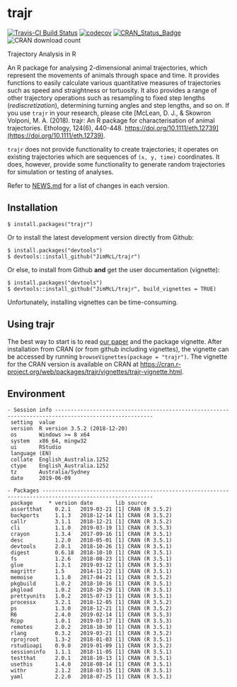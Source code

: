 # trajr

[![Travis-CI Build Status](https://travis-ci.org/JimMcL/trajr.svg?branch=master)](https://travis-ci.org/JimMcL/trajr)
[![codecov](https://codecov.io/gh/JimMcL/trajr/branch/master/graph/badge.svg)](https://codecov.io/gh/JimMcL/trajr)
[![CRAN_Status_Badge](https://www.r-pkg.org/badges/version/trajr)](https://cran.r-project.org/package=trajr)
![CRAN download count](http://cranlogs.r-pkg.org/badges/grand-total/trajr)

Trajectory Analysis in R

An R package for analysing 2-dimensional animal trajectories, which represent the movements of animals through space and time. It provides functions to easily calculate various quantitative measures of trajectories such as speed and straightness or tortuosity. It also provides a range of other trajectory operations such as resampling to fixed step lengths (_rediscretization_), determining turning angles and step lengths, and so on. If you use `trajr` in your research, please cite [McLean, D. J., & Skowron Volponi, M. A. (2018). trajr: An R package for characterisation of animal trajectories. Ethology, 124(6), 440-448. https://doi.org/10.1111/eth.12739](https://doi.org/10.1111/eth.12739). 

`trajr` does not provide functionality to create trajectories; it operates on existing trajectories which are sequences of `(x, y, time)` coordinates. It does, however, provide some functionality to generate random trajectories for simulation or testing of analyses.

Refer to [NEWS.md](NEWS.md) for a list of changes in each version.

## Installation
    $ install.packages("trajr")

Or to install the latest development version directly from Github:

    $ install.packages("devtools")
    $ devtools::install_github("JimMcL/trajr")
    
Or else, to install from Github **and** get the user documentation (vignette):

    $ install.packages("devtools")
    $ devtools::install_github("JimMcL/trajr", build_vignettes = TRUE)
    
Unfortunately, installing vignettes can be time-consuming.

## Using trajr

The best way to start is to read [our paper](https://doi.org/10.1111/eth.12739) and the package vignette. After installation from CRAN (or from github including vignettes), the vignette can be accessed by running `browseVignettes(package = "trajr")`. The vignette for the CRAN version is available on CRAN at https://cran.r-project.org/web/packages/trajr/vignettes/trajr-vignette.html.

## Environment
<!-- Output from devtools::session_info() -->
```
- Session info -----------------------------------------------------------------------------------------------------
 setting  value                       
 version  R version 3.5.2 (2018-12-20)
 os       Windows >= 8 x64            
 system   x86_64, mingw32             
 ui       RStudio                     
 language (EN)                        
 collate  English_Australia.1252      
 ctype    English_Australia.1252      
 tz       Australia/Sydney            
 date     2019-06-09                  

- Packages ---------------------------------------------------------------------------------------------------------
 package     * version date       lib source        
 assertthat    0.2.1   2019-03-21 [1] CRAN (R 3.5.2)
 backports     1.1.3   2018-12-14 [1] CRAN (R 3.5.2)
 callr         3.1.1   2018-12-21 [1] CRAN (R 3.5.2)
 cli           1.1.0   2019-03-19 [1] CRAN (R 3.5.3)
 crayon        1.3.4   2017-09-16 [1] CRAN (R 3.5.1)
 desc          1.2.0   2018-05-01 [1] CRAN (R 3.5.1)
 devtools      2.0.1   2018-10-26 [1] CRAN (R 3.5.1)
 digest        0.6.18  2018-10-10 [1] CRAN (R 3.5.1)
 fs            1.2.6   2018-08-23 [1] CRAN (R 3.5.1)
 glue          1.3.1   2019-03-12 [1] CRAN (R 3.5.3)
 magrittr      1.5     2014-11-22 [1] CRAN (R 3.5.1)
 memoise       1.1.0   2017-04-21 [1] CRAN (R 3.5.2)
 pkgbuild      1.0.2   2018-10-16 [1] CRAN (R 3.5.1)
 pkgload       1.0.2   2018-10-29 [1] CRAN (R 3.5.1)
 prettyunits   1.0.2   2015-07-13 [1] CRAN (R 3.5.1)
 processx      3.2.1   2018-12-05 [1] CRAN (R 3.5.2)
 ps            1.3.0   2018-12-21 [1] CRAN (R 3.5.2)
 R6            2.4.0   2019-02-14 [1] CRAN (R 3.5.3)
 Rcpp          1.0.1   2019-03-17 [1] CRAN (R 3.5.3)
 remotes       2.0.2   2018-10-30 [1] CRAN (R 3.5.1)
 rlang         0.3.2   2019-03-21 [1] CRAN (R 3.5.2)
 rprojroot     1.3-2   2018-01-03 [1] CRAN (R 3.5.1)
 rstudioapi    0.9.0   2019-01-09 [1] CRAN (R 3.5.2)
 sessioninfo   1.1.1   2018-11-05 [1] CRAN (R 3.5.1)
 testthat      2.0.1   2018-10-13 [1] CRAN (R 3.5.1)
 usethis       1.4.0   2018-08-14 [1] CRAN (R 3.5.1)
 withr         2.1.2   2018-03-15 [1] CRAN (R 3.5.1)
 yaml          2.2.0   2018-07-25 [1] CRAN (R 3.5.1)
 ```
